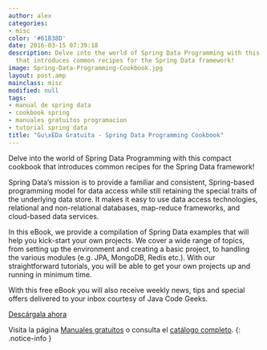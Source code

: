 ```yaml
---
author: alex
categories:
- misc
color: '#61B38D'
date: 2016-03-15 07:39:18
description: Delve into the world of Spring Data Programming with this compact cookbook
  that introduces common recipes for the Spring Data framework!
image: Spring-Data-Programming-Cookbook.jpg
layout: post.amp
mainclass: misc
modified: null
tags:
- manual de spring data
- cookbook spring
- manuales gratuitos programacion
- tutorial spring data
title: "Gu\xEDa Gratuita - Spring Data Programming Cookbook"
---
```


<figure>
<a href="http://elbauldelprogramador.tradepub.com/c/pubRD.mpl?sr=oc&_t=oc:&qf=w_java22&ch=ocsoc"><amp-img on="tap:lightbox1" role="button" tabindex="0" layout="responsive" src="/img/Spring-Data-Programming-Cookbook.jpg" title="{{ page.title }}" alt="{{ page.title }}" width="1200px" height="630px" /></a>
</figure>

Delve into the world of Spring Data Programming with this compact cookbook that introduces common recipes for the Spring Data framework!

Spring Data’s mission is to provide a familiar and consistent, Spring-based programming model for data access while still retaining the special traits of the underlying data store. It makes it easy to use data access technologies, relational and non-relational databases, map-reduce frameworks, and cloud-based data services.

In this eBook, we provide a compilation of Spring Data examples that will help you kick-start your own projects. We cover a wide range of topics, from setting up the environment and creating a basic project, to handling the various modules (e.g. JPA, MongoDB, Redis etc.). With our straightforward tutorials, you will be able to get your own projects up and running in minimum time.

<!--more-->

With this free eBook you will also receive weekly news, tips and special offers delivered to your inbox courtesy of Java Code Geeks.

<div class="button-post">
<a href="http://elbauldelprogramador.tradepub.com/c/pubRD.mpl?sr=oc&_t=oc:&qf=w_java22&ch=ocsoc" target="_blank">Descárgala ahora</a>
</div>

Visita la página [Manuales gratuitos][1] o consulta el [catálogo completo][2].
{: .notice-info }

[1]: https://elbauldelprogramador.com/manuales-gratuitos/
[2]: http://elbauldelprogramador.tradepub.com/category/information-technology/1207/ "Catálogo completo de Guías gratuítas "